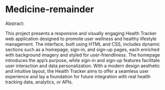 # Medicine-remainder
Abstract:

This project presents a responsive and visually engaging Health Tracker web application designed to promote user wellness and healthy lifestyle management. The interface, built using HTML and CSS, includes dynamic sections such as a homepage, sign-in, and sign-up pages, each enriched with background imagery and styled for user-friendliness. The homepage introduces the app’s purpose, while sign-in and sign-up features facilitate user interaction and data personalization. With a modern design aesthetic and intuitive layout, the Health Tracker aims to offer a seamless user experience and lay a foundation for future integration with real health tracking data, analytics, or APIs.
